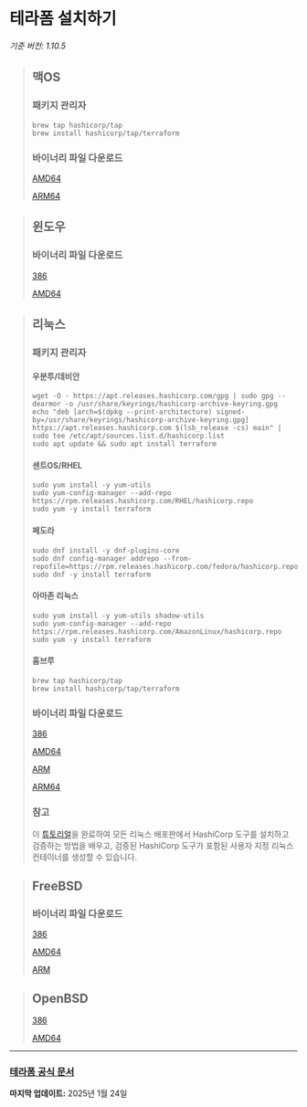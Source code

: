 # 테라폼 설치하기

_기준 버전: 1.10.5_

> ## 맥OS
> 
> ### 패키지 관리자
> 
> ``` shell
> brew tap hashicorp/tap
> brew install hashicorp/tap/terraform
> ```
> 
> ### 바이너리 파일 다운로드
> [AMD64](https://releases.hashicorp.com/terraform/1.10.5/terraform_1.10.5_darwin_amd64.zip)
>
> [ARM64](https://releases.hashicorp.com/terraform/1.10.5/terraform_1.10.5_darwin_arm64.zip)

> ## 윈도우
>
> ### 바이너리 파일 다운로드
> [386](https://releases.hashicorp.com/terraform/1.10.5/terraform_1.10.5_windows_386.zip)
>
> [AMD64](https://releases.hashicorp.com/terraform/1.10.5/terraform_1.10.5_windows_amd64.zip)

> ## 리눅스
>
> ### 패키지 관리자
>
> #### 우분투/데비안
>
> ``` shell
> wget -O - https://apt.releases.hashicorp.com/gpg | sudo gpg --dearmor -o /usr/share/keyrings/hashicorp-archive-keyring.gpg
> echo "deb [arch=$(dpkg --print-architecture) signed-by=/usr/share/keyrings/hashicorp-archive-keyring.gpg] https://apt.releases.hashicorp.com $(lsb_release -cs) main" | sudo tee /etc/apt/sources.list.d/hashicorp.list
> sudo apt update && sudo apt install terraform
> ```
>
> #### 센트OS/RHEL
> ``` shell
> sudo yum install -y yum-utils
> sudo yum-config-manager --add-repo https://rpm.releases.hashicorp.com/RHEL/hashicorp.repo
> sudo yum -y install terraform
> ```
> 
> #### 페도라
> ``` shell
> sudo dnf install -y dnf-plugins-core
> sudo dnf config-manager addrepo --from-repofile=https://rpm.releases.hashicorp.com/fedora/hashicorp.repo
> sudo dnf -y install terraform
> ```
>
> #### 아마존 리눅스
> ``` shell
> sudo yum install -y yum-utils shadow-utils
> sudo yum-config-manager --add-repo https://rpm.releases.hashicorp.com/AmazonLinux/hashicorp.repo
> sudo yum -y install terraform
> ```
>
> #### 홈브루
> ``` shell
> brew tap hashicorp/tap
> brew install hashicorp/tap/terraform
> ```
>
> ### 바이너리 파일 다운로드
>
> [386](https://releases.hashicorp.com/terraform/1.10.5/terraform_1.10.5_linux_386.zip)
>
> [AMD64](https://releases.hashicorp.com/terraform/1.10.5/terraform_1.10.5_linux_amd64.zip)
>
> [ARM](https://releases.hashicorp.com/terraform/1.10.5/terraform_1.10.5_linux_arm.zip)
>
> [ARM64](https://releases.hashicorp.com/terraform/1.10.5/terraform_1.10.5_linux_arm64.zip)
>
> ### 참고
>
> <!-- TODO Link the document below after translating it -->
> 이 [튜토리얼](https://developer.hashicorp.com/well-architected-framework/operational-excellence/verify-hashicorp-binary)을 완료하여 모든 리눅스 배포판에서 HashiCorp 도구를 설치하고 검증하는 방법을 배우고, 검증된 HashiCorp 도구가 포함된 사용자 지정 리눅스 컨테이너를 생성할 수 있습니다.

> ## FreeBSD
>
> ### 바이너리 파일 다운로드
>
> [386](https://releases.hashicorp.com/terraform/1.10.5/terraform_1.10.5_freebsd_386.zip)
>
> [AMD64](https://releases.hashicorp.com/terraform/1.10.5/terraform_1.10.5_freebsd_amd64.zip)
>
> [ARM](https://releases.hashicorp.com/terraform/1.10.5/terraform_1.10.5_freebsd_arm.zip)

> ## OpenBSD
>
> [386](https://releases.hashicorp.com/terraform/1.10.5/terraform_1.10.5_openbsd_386.zip)
>
> [AMD64](https://releases.hashicorp.com/terraform/1.10.5/terraform_1.10.5_openbsd_amd64.zip)

---

### [테라폼 공식 문서](https://developer.hashicorp.com/terraform/install)

**마지막 업데이트:** 2025년 1월 24일